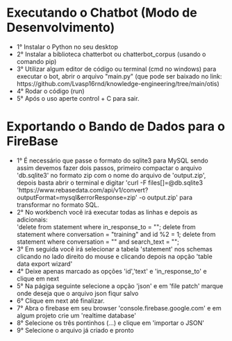 <h1>Executando o Chatbot (Modo de Desenvolvimento)</h1>

<ul>
 <li>1° Instalar o Python no seu desktop</li>
 <li>2° Instalar a biblioteca chatterbot ou chatterbot_corpus (usando o comando pip)</li>
 <li>3° Utilizar algum editor de código ou terminal (cmd no windows) para executar o bot, abrir o arquivo "main.py" (que pode ser baixado no link: https://github.com/Lvasp16rnd/knowledge-engineering/tree/main/otis)</li>
 <li>4° Rodar o código (run)</li>
 <li>5° Após o uso aperte control + C para sair.</li>
</ul>

<h1>Exportando o Bando de Dados para o FireBase</h1>

<ul>
<li>1° É necessário que passe o formato do sqlite3 para MySQL
sendo assim devemos fazer dois passos, primeiro compactar o arquivo 'db.sqlite3' no formato zip com o nome do arquivo de 'output.zip',
depois basta abrir o terminal e digitar 'curl -F files[]=@db.sqlite3 'https://www.rebasedata.com/api/v1/convert?outputFormat=mysql&errorResponse=zip' -o output.zip' para transformar no formato SQL.</li>

<li>2° No workbench você irá executar todas as linhas e depois as adicionais:</li>
'delete from statement where in_response_to = "";
 delete from statement where conversation = "training" and id %2 = 1;
 delete from statement where conversation = "" and search_text = "";

<li>3° Em seguida você irá selecionar a tabela 'statement' nos schemas clicando no lado direito do mouse e clicando depois na opção 'table data export wizard'</li>

<li>4° Deixe apenas marcado as opções 'id','text' e 'in_response_to' e clique em next</li>

<li>5° Na págiga seguinte selecione a opção 'json' e em 'file patch' marque onde deseja que o arquivo json fiqur salvo</li>

<li>6° Clique em next até finalizar.</li>

<li>7° Abra o firebase em seu browser 'console.firebase.google.com' e em algum projeto crie um 'realtime database'</li>

<li>8° Selecione os três pontinhos (...) e clique em 'importar o JSON'</li>

<li>9° Selecione o arquivo já criado e pronto</li>
</ul>
